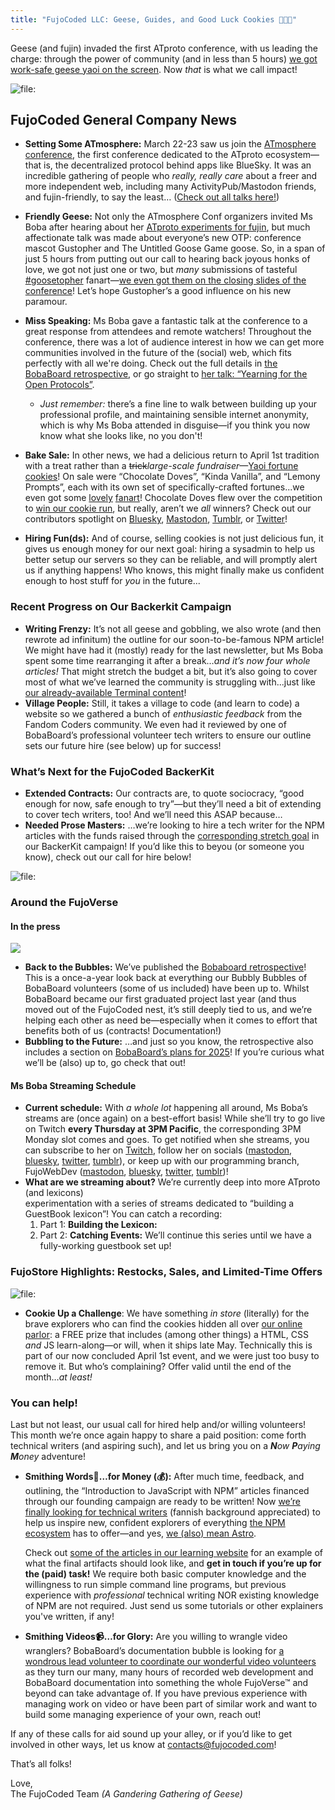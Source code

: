 ```yaml
---
title: "FujoCoded LLC: Geese, Guides, and Good Luck Cookies 🪿📔🥠"
---
```


Geese (and fujin) invaded the first ATproto conference, with us leading the
charge: through the power of community (and in less than 5 hours) [we got work-safe geese
yaoi on the
screen](https://bsky.app/profile/essentialrandom.bsky.social/post/3ll3ov3hqhs2r).
Now _that_ is what we call impact!

![file:](./images/geese.png)


## FujoCoded General Company News

- **Setting Some ATmosphere:** March 22-23 saw us join the [ATmosphere conference](https://atprotocol.dev/atmosphereconf/), the first conference dedicated to the ATproto ecosystem—that is, the decentralized protocol behind apps like BlueSky. It was an incredible gathering of people who _really, really care_ about a freer and more independent web, including many ActivityPub/Mastodon friends, and fujin-friendly, to say the least… ([Check out all talks here!](https://www.youtube.com/watch?v=d-H1nzWHLoI&list=PLyIg0j_mbb2tVegEMBg5ke2Z-1ALksU-I&ref=atprotocol.dev))

- **Friendly Geese:** Not only the ATmosphere Conf organizers invited Ms Boba after hearing about her [ATproto experiments for fujin](https://atfujo.fujocoded.com/), but much affectionate talk was made about everyone’s new OTP: conference mascot Gustopher and The Untitled Goose Game goose. So, in a span of just 5 hours from putting out our call to hearing back joyous honks of love, we got not just one or two, but _many_ submissions of tasteful [\#goosetopher](https://bsky.app/hashtag/Goosetopher) fanart—[we even got them on the closing slides of the conference](https://bsky.app/profile/essentialrandom.bsky.social/post/3ll3ov3hqhs2r)\! Let’s hope Gustopher’s a good influence on his new paramour.

- **Miss Speaking:** Ms Boba gave a fantastic talk at the conference to a great response from attendees and remote watchers! Throughout the conference, there was a lot of audience interest in how we can get more communities involved in the future of the (social) web, which fits perfectly with all we're doing. Check out the full details in [the BobaBoard retrospective](https://bobaboard.com/retro/development-logs-12#prelude-back-to-the-future), or go straight to [her talk: “Yearning for the Open Protocols”](https://www.youtube.com/watch?v=RbnRWKjYVn0).

  - _Just remember:_ there’s a fine line to walk between building up your professional profile, and maintaining sensible internet anonymity, which is why Ms Boba attended in disguise—if you think you now know what she looks like, no you don't!

- **Bake Sale:** In other news, we had a delicious return to April 1st tradition with a treat rather than a ~~trick~~_large-scale fundraiser_—[Yaoi fortune cookies](https://store.fujocoded.com/fandom-cookies)\! On sale were “Chocolate Doves”, “Kinda Vanilla”, and “Lemony Prompts”, each with its own set of specifically-crafted fortunes...we even got some [lovely](https://www.tumblr.com/harvestspriteirl/780416155855765504/choco-dove-sweep-this-determines-the-bedroom) [fanart](https://blorbo.social/@LeGaosaure/114309563070767137)! Chocolate Doves flew over the competition to [win our cookie run](https://bsky.app/profile/fujocoded.bsky.social/post/3lmn5ovzv6s2y), but really, aren’t we _all_ winners? Check out our contributors spotlight on [Bluesky](https://bsky.app/profile/fujocoded.bsky.social/post/3lmkmknupas2h), [Mastodon](https://blorbo.social/@fujocoded/114320796135859218), [Tumblr](https://www.tumblr.com/fujocoded/780556227268771840/with-only-24-hoursish-left-to-buy-your-fandom?source=share), or [Twitter](https://twitter.com/fujoc0ded/status/1910754458520478144)\!
- **Hiring Fun(ds):** And of course, selling cookies is not just delicious fun, it gives us enough money for our next goal: hiring a sysadmin to help us better setup our servers so they can be reliable, and will promptly alert us if anything happens\! Who knows, this might finally make us confident enough to host stuff for _you_ in the future...


### Recent Progress on Our Backerkit Campaign

- **Writing Frenzy:** It’s not all geese and gobbling, we also wrote (and then rewrote ad infinitum) the outline for our soon-to-be-famous NPM article\! We might have had it (mostly) ready for the last newsletter, but Ms Boba spent some time rearranging it after a break…_and it’s now four whole articles\!_ That might stretch the budget a bit, but it’s also going to cover most of what we’ve learned the community is struggling with...just like [our already-available Terminal content](https://learn.fujoweb.dev/quickstarts/terminal-quickstart/)!
- **Village People:** Still, it takes a village to code (and learn to code) a website so we gathered a bunch of _enthusiastic feedback_ from the Fandom Coders community. We even had it reviewed by one of BobaBoard’s professional volunteer tech writers to ensure our outline sets our future hire (see below) up for success\!

### What’s Next for the FujoCoded BackerKit

- **Extended Contracts:** Our contracts are, to quote sociocracy, “good enough for now, safe enough to try”—but they’ll need a bit of extending to cover tech writers, too! And we’ll need this ASAP because…
- **Needed Prose Masters:** …we’re looking to hire a tech writer for the NPM articles with the funds raised through the [corresponding stretch goal](https://www.backerkit.com/c/projects/fujocoded-llc/fujocoded-software-and-education-for-a-better-web#:~:text=%245000%20%E2%80%93%C2%A0%20Closing%20the%20NPM%20Loop) in our BackerKit campaign! If you’d like this to beyou (or someone you know), check out our call for hire below!

![file:](./images/stretch-goal.png)


### Around the FujoVerse

#### In the press

![](./images/retro.png)

- **Back to the Bubbles:** We’ve published the [Bobaboard retrospective](https://bobaboard.com/retro/development-logs-12)\! This is a once-a-year look back at everything our Bubbly Bubbles of BobaBoard volunteers (some of us included) have been up to. Whilst BobaBoard became our first graduated project last year (and thus moved out of the FujoCoded nest, it’s still deeply tied to us, and we’re helping each other as need be—especially when it comes to effort that benefits both of us (contracts\! Documentation\!)
- **Bubbling to the Future:** …and just so you know, the retrospective also includes a section on [BobaBoard’s plans for 2025](https://bobaboard.com/retro/development-logs-12#our-2025-plans-sociocracy-intensifies)\! If you’re curious what we’ll be (also) up to, go check that out\!

#### Ms Boba Streaming Schedule

- **Current schedule:** With _a whole lot_ happening all around, Ms Boba’s streams are (once again) on a best-effort basis\! While she’ll try to go live on Twitch **every Thursday at 3PM Pacific**, the corresponding 3PM Monday slot comes and goes. To get notified when she streams, you can subscribe to her on [Twitch](https://www.twitch.tv/essentialrandomness), follow her on socials ([mastodon](https://indiepocalypse.social/@essentialrandom), [bluesky](https://bsky.app/profile/essentialrandom.bsky.social), [twitter](https://x.com/essentialrandom), [tumblr](https://essential-randomness.tumblr.com/)), or keep up with our programming branch, FujoWebDev ([mastodon](https://blorbo.social/@fujowebdev), [bluesky](https://bsky.app/profile/fujoweb.dev), [twitter](https://x.com/fujowebdev), [tumblr](https://fujowebdev.tumblr.com/))\!
- **What are we streaming about?** We’re currently deep into more ATproto (and lexicons)  
  experimentation with a series of streams dedicated to “building a GuestBook lexicon”\! You can catch a recording:
  1. Part 1: **Building the Lexicon:**
  2. Part 2: **Catching Events:**
     We’ll continue this series until we have a fully-working guestbook set up\!

### FujoStore Highlights: Restocks, Sales, and Limited-Time Offers

![file:](./images/digital-pack.png)

- **Cookie Up a Challenge**: We have something _in store_ (literally) for the brave explorers who can find the cookies hidden all over [our online parlor](https://store.fujocoded.com/): a FREE prize that includes (among other things) a HTML, CSS _and_ JS learn-along—or will, when it ships late May. Technically this is part of our now concluded April 1st event, and we were just too busy to remove it. But who’s complaining? Offer valid until the end of the month…_at least\!_

### You can help\!

Last but not least, our usual call for hired help and/or willing volunteers\! This month we’re once again happy to share a paid position: come forth technical writers (and aspiring such), and let us bring you on a _**N**ow **P**aying **M**oney_ adventure\!

- **Smithing Words📝…for Money (💰):** After much time, feedback, and outlining, the “Introduction to JavaScript with NPM” articles financed through our founding campaign are ready to be written\! Now <u>we’re finally looking for technical writers</u> (fannish background appreciated) to help us inspire new, confident explorers of everything [the NPM ecosystem](https://www.npmjs.com/about) has to offer—and yes, [we (also) mean Astro](https://astro.build/).

  Check out [some of the articles in our learning website](https://learn.fujoweb.dev/quickstarts/terminal-commands/) for an example of what the final artifacts should look like, and **get in touch if you’re up for the (paid) task\!** We require both basic computer knowledge and the willingness to run simple command line programs, but previous experience with _professional_ technical writing NOR existing knowledge of NPM are not required. Just send us some tutorials or other explainers you've written, if any!

- **Smithing Videos📹…for Glory:** Are you willing to wrangle video wranglers? BobaBoard’s documentation bubble is looking for <u>a wondrous lead volunteer to coordinate our wonderful video volunteers</u> as they turn our many, many hours of recorded web development and BobaBoard documentation into something the whole FujoVerse™ and beyond can take advantage of. If you have previous experience with managing work on video or have been part of similar work and want to build some managing experience of your own, reach out\!

If any of these calls for aid sound up your alley, or if you’d like to get involved in other ways, let us know at [contacts@fujocoded.com](mailto:contacts@fujocoded.com)!


That’s all folks!

Love,<br />
The FujoCoded Team _(A Gandering Gathering of Geese)_
